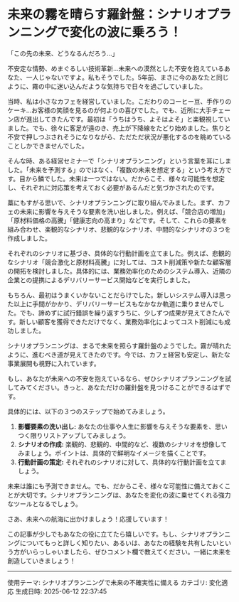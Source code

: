 # 未来の霧を晴らす羅針盤：シナリオプランニングで変化の波に乗ろう！

「この先の未来、どうなるんだろう…」

不安定な情勢、めまぐるしい技術革新…未来への漠然とした不安を抱えているあなた、一人じゃないですよ。私もそうでした。5年前、まさに今のあなたと同じように、霧の中に迷い込んだような気持ちで日々を過ごしていました。

当時、私は小さなカフェを経営していました。こだわりのコーヒー豆、手作りのケーキ…お客様の笑顔を見るのが何よりの喜びでした。でも、近所に大手チェーン店が進出してきたんです。最初は「うちはうち、よそはよそ」と楽観視していました。でも、徐々に客足が遠のき、売上が下降線をたどり始めました。焦りと不安で押しつぶされそうになりながら、ただただ状況が悪化するのを眺めていることしかできませんでした。

そんな時、ある経営セミナーで「シナリオプランニング」という言葉を耳にしました。「未来を予測する」のではなく、「複数の未来を想定する」という考え方です。目から鱗でした。未来は一つではない。だからこそ、様々な可能性を想定し、それぞれに対応策を考えておく必要があるんだと気づかされたのです。

藁にもすがる思いで、シナリオプランニングに取り組んでみました。まず、カフェの未来に影響を与えそうな要素を洗い出しました。例えば、「競合店の増加」「原材料価格の高騰」「健康志向の高まり」などです。そして、これらの要素を組み合わせ、楽観的なシナリオ、悲観的なシナリオ、中間的なシナリオの３つを作成しました。

それぞれのシナリオに基づき、具体的な行動計画を立てました。例えば、悲観的なシナリオ「競合激化と原材料高騰」に対しては、コスト削減策や新たな顧客層の開拓を検討しました。具体的には、業務効率化のためのシステム導入、近隣の企業との提携によるデリバリーサービス開始などを実行しました。

もちろん、最初はうまくいかないことだらけでした。新しいシステム導入は思った以上に手間がかかり、デリバリーサービスもなかなか軌道に乗りませんでした。でも、諦めずに試行錯誤を繰り返すうちに、少しずつ成果が見えてきたんです。新しい顧客を獲得できただけでなく、業務効率化によってコスト削減にも成功しました。

シナリオプランニングは、まるで未来を照らす羅針盤のようでした。霧が晴れたように、進むべき道が見えてきたのです。今では、カフェ経営も安定し、新たな事業展開も視野に入れています。

もし、あなたが未来への不安を抱えているなら、ぜひシナリオプランニングを試してみてください。きっと、あなただけの羅針盤を見つけることができるはずです。

具体的には、以下の３つのステップで始めてみましょう。

1. **影響要素の洗い出し:** あなたの仕事や人生に影響を与えそうな要素を、思いつく限りリストアップしてみましょう。
2. **シナリオの作成:** 楽観的、悲観的、中間的など、複数のシナリオを想像してみましょう。ポイントは、具体的で鮮明なイメージを描くことです。
3. **行動計画の策定:** それぞれのシナリオに対して、具体的な行動計画を立てましょう。

未来は誰にも予測できません。でも、だからこそ、様々な可能性に備えておくことが大切です。シナリオプランニングは、あなたを変化の波に乗せてくれる強力なツールとなるでしょう。

さあ、未来への航海に出かけましょう！応援しています！

この記事が少しでもあなたの役に立てたら嬉しいです。もし、シナリオプランニングについてもっと詳しく知りたい、あるいは、あなたの経験を共有したいという方がいらっしゃいましたら、ぜひコメント欄で教えてください。一緒に未来を創造していきましょう！

---
使用テーマ: シナリオプランニングで未来の不確実性に備える
カテゴリ: 変化適応
生成日時: 2025-06-12 22:37:45
